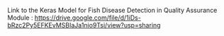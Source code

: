 Link to the Keras Model for Fish Disease Detection in Quality Assurance Module :
https://drive.google.com/file/d/1iDs-bRzc2Py5EFKEvMSBIaJa1nio9Tsi/view?usp=sharing
